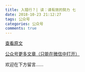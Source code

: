 ```yaml
---
title: 入错行？| 读：请有效的努力 七
date: 2018-10-23 21:12:27
tags: 公众号
categories: 公众号
comments: true
---
```


[查看原文](https://mp.weixin.qq.com/s/6X_-4REdgYQA0ClC4bF2WA)

[公众号更多文章（只能在微信中打开）](https://mp.weixin.qq.com/mp/profile_ext?action=home&__biz=MzUyMTg5MjA5OA==&scene=123#wechat_redirect)

欢迎在下方留言…… 

<!---more--->
